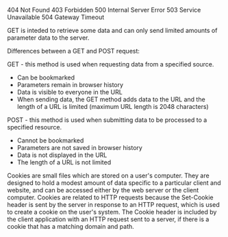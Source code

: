 404 Not Found
403 Forbidden
500 Internal Server Error
503 Service Unavailable
504 Gateway Timeout

GET is inteded to retrieve some data and can only send limited amounts of parameter data to the server.

Differences between a GET and POST request:

GET - this method is used when requesting data from a specified source.
- Can be bookmarked
- Parameters remain in browser history	
- Data is visible to everyone in the URL
- When sending data, the GET method adds data to the URL and the length of a URL is limited (maximum URL length is 2048 characters)

POST - this method is used when submitting data to be processed to a specified resource.
- Cannot be bookmarked
- Parameters are not saved in browser history
- Data is not displayed in the URL
- The length of a URL is not limited

Cookies are small files which are stored on a user's computer. They are designed to hold a modest amount of data specific to a particular client and website, and can be accessed either by the web server or the client computer. Cookies are related to HTTP requests because the Set-Cookie header is sent by the server in response to an HTTP request, which is used to create a cookie on the user's system. The Cookie header is included by the client application with an HTTP request sent to a server, if there is a cookie that has a matching domain and path.

